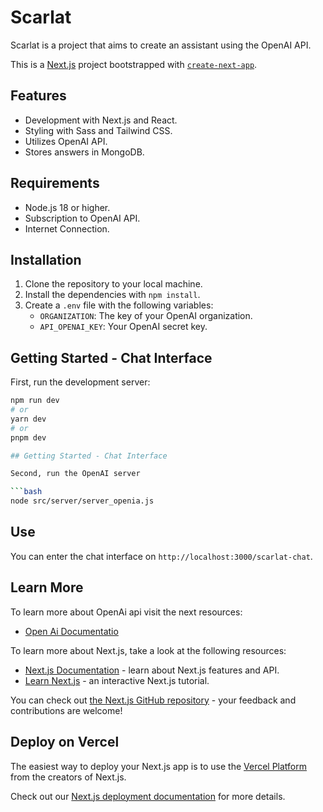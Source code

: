 # Scarlat

Scarlat is a project that aims to create an assistant using the OpenAI API.

This is a [Next.js](https://nextjs.org/) project bootstrapped with [`create-next-app`](https://github.com/vercel/next.js/tree/canary/packages/create-next-app).

## Features

- Development with Next.js and React.
- Styling with Sass and Tailwind CSS.
- Utilizes OpenAI API.
- Stores answers in MongoDB.

## Requirements

- Node.js 18 or higher.
- Subscription to OpenAI API.
- Internet Connection.

## Installation

1. Clone the repository to your local machine.
2. Install the dependencies with `npm install`.
3. Create a `.env` file with the following variables:
    - `ORGANIZATION`: The key of your OpenAI organization.
    - `API_OPENAI_KEY`: Your OpenAI secret key.

## Getting Started - Chat Interface

First, run the development server:

```bash
npm run dev
# or
yarn dev
# or
pnpm dev

## Getting Started - Chat Interface

Second, run the OpenAI server

```bash
node src/server/server_openia.js
```
## Use

You can enter the chat interface on `http://localhost:3000/scarlat-chat`.

## Learn More

To learn more about OpenAi api visit the next resources: 

- [Open Ai Documentatio](https://platform.openai.com/docs/introduction)

To learn more about Next.js, take a look at the following resources:

- [Next.js Documentation](https://nextjs.org/docs) - learn about Next.js features and API.
- [Learn Next.js](https://nextjs.org/learn) - an interactive Next.js tutorial.

You can check out [the Next.js GitHub repository](https://github.com/vercel/next.js/) - your feedback and contributions are welcome!

## Deploy on Vercel

The easiest way to deploy your Next.js app is to use the [Vercel Platform](https://vercel.com/new?utm_medium=default-template&filter=next.js&utm_source=create-next-app&utm_campaign=create-next-app-readme) from the creators of Next.js.

Check out our [Next.js deployment documentation](https://nextjs.org/docs/deployment) for more details.
